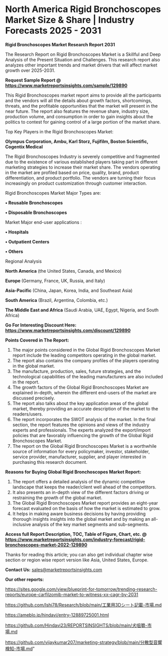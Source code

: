 # North America Rigid Bronchoscopes Market Size & Share | Industry Forecasts 2025 - 2031

<strong>Rigid Bronchoscopes Market Research Report 2031</strong>

The Research Report on Rigid Bronchoscopes Market is a Skillful and Deep Analysis of the Present Situation and Challenges. This research report also analyzes other important trends and market drivers that will affect market growth over 2025-2031.

<strong>Request Sample Report @ <a href=https://www.marketreportsinsights.com/sample/129890>https://www.marketreportsinsights.com/sample/129890</a></strong>

This Rigid Bronchoscopes market report aims to provide all the participants and the vendors will all the details about growth factors, shortcomings, threats, and the profitable opportunities that the market will present in the near future. The report also features the revenue share, industry size, production volume, and consumption in order to gain insights about the politics to contest for gaining control of a large portion of the market share.

Top Key Players in the Rigid Bronchoscopes Market:

<strong>Olympus Corporation, Ambu, Karl Storz, Fujifilm, Boston Scientific, Cogentix Medical</strong>

The Rigid Bronchoscopes Industry is severely competitive and fragmented due to the existence of various established players taking part in different marketing strategies to increase their market share. The vendors operating in the market are profiled based on price, quality, brand, product differentiation, and product portfolio. The vendors are turning their focus increasingly on product customization through customer interaction.

Rigid Bronchoscopes Market Major Types are:

<strong>• Reusable Bronchoscopes

• Disposable Bronchoscopes</strong>

Market Major end-user applications :

<strong>• Hospitals

• Outpatient Centers

• Others</strong>

Regional Analysis

</u><strong><b>North America</b></strong> (the United States, Canada, and Mexico)

<strong><b>Europe </b></strong>(Germany, France, UK, Russia, and Italy)

<strong><b>Asia-Pacific</b></strong> (China, Japan, Korea, India, and Southeast Asia)

<strong><b>South America</b></strong> (Brazil, Argentina, Colombia, etc.)

<strong><b>The Middle East and Africa</b></strong> (Saudi Arabia, UAE, Egypt, Nigeria, and South Africa)

<strong>Go For Interesting Discount Here: <a href=https://www.marketreportsinsights.com/discount/129890>https://www.marketreportsinsights.com/discount/129890</a></strong>

<strong>Points Covered in The Report:</strong>
<ol>
  <li>The major points considered in the Global Rigid Bronchoscopes Market report include the leading competitors operating in the global market.</li>
  <li>The report also contains the company profiles of the players operating in the global market.</li>
  <li>The manufacture, production, sales, future strategies, and the technological capabilities of the leading manufacturers are also included in the report.</li>
  <li>The growth factors of the Global Rigid Bronchoscopes Market are explained in-depth, wherein the different end-users of the market are discussed precisely.</li>
  <li>The report also talks about the key application areas of the global market, thereby providing an accurate description of the market to the readers/users.</li>
  <li>The report incorporates the SWOT analysis of the market. In the final section, the report features the opinions and views of the industry experts and professionals. The experts analyzed the export/import policies that are favorably influencing the growth of the Global Rigid Bronchoscopes Market.</li>
  <li>The report on the Global Rigid Bronchoscopes Market is a worthwhile source of information for every policymaker, investor, stakeholder, service provider, manufacturer, supplier, and player interested in purchasing this research document.</li>
</ol>
<strong>Reasons for Buying Global Rigid Bronchoscopes Market Report:</strong>

<ol>
  <li>The report offers a detailed analysis of the dynamic competitive landscape that keeps the reader/client well ahead of the competitors.</li>
  <li>It also presents an in-depth view of the different factors driving or restraining the growth of the global market.</li>
  <li>The Global Rigid Bronchoscopes Market report provides an eight-year forecast evaluated on the basis of how the market is estimated to grow.</li>
  <li>It helps in making aware business decisions by having providing thorough insights insights into the global market and by making an all-inclusive analysis of the key market segments and sub-segments.</li>
</ol>
<strong>Access full Report Description, TOC, Table of Figure, Chart, etc. @ <a href=https://www.marketreportsinsights.com/industry-forecast/rigid-bronchoscopes-market-2022-129890>https://www.marketreportsinsights.com/industry-forecast/rigid-bronchoscopes-market-2022-129890</a></strong>


Thanks for reading this article; you can also get individual chapter wise section or region wise report version like Asia, United States, Europe.

<strong>Contact Us:</strong>
sales@marketreportsinsights.com

<strong>Our other reports:</strong>

<a href=https://sites.google.com/view/blueprint-for-tomorrow/trending-research-reports/europe-carfilzomib-market-to-witness-xx-cagr-by-2031>https://sites.google.com/view/blueprint-for-tomorrow/trending-research-reports/europe-carfilzomib-market-to-witness-xx-cagr-by-2031</a>

<a href=https://github.com/Ishi78/Research/blob/main/工業用3Dシート記載-市場.md>https://github.com/Ishi78/Research/blob/main/工業用3Dシート記載-市場.md</a>

<a href=https://ameblo.jp/hindavi/entry-12889725001.html>https://ameblo.jp/hindavi/entry-12889725001.html</a>

<a href=https://github.com/Hindavi23/REPORTSINSIGHTS/blob/main/犬咀嚼-市場.md>https://github.com/Hindavi23/REPORTSINSIGHTS/blob/main/犬咀嚼-市場.md</a>

<a href=https://github.com/vijaykumar207/marketing-strategy/blob/main/分散型音響検知-市場.md>https://github.com/vijaykumar207/marketing-strategy/blob/main/分散型音響検知-市場.md</a>"
